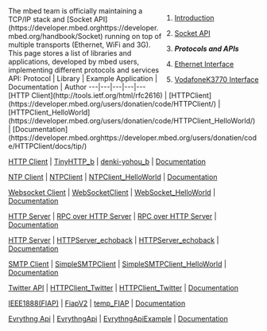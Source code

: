 <div side style="float: right"> <div class="alert-box info" title="Networking">

  1. [Introduction](https://developer.mbed.org/handbook/Networking)  

  2. [Socket API](https://developer.mbed.orghttps://developer.mbed.org/handbook/Socket)  

  3. **_Protocols and APIs_**  

  4. [Ethernet Interface](https://developer.mbed.org/handbook/Ethernet-Interface)  

  5. [VodafoneK3770 Interface](https://developer.mbed.org/handbook/VodafoneK3770-Interface)  
</div> </div> The mbed team is officially maintaining a TCP/IP stack and [Socket API](https://developer.mbed.orghttps://developer.mbed.org/handbook/Socket) running on top of multiple transports (Ethernet, WiFi and 3G). This page stores a list of libraries and applications, developed by mbed users, implementing different protocols and services API:
Protocol | Library | Example Application |  Documentation |  Author   
---|---|---|---|---  
[HTTP Client](http://tools.ietf.org/html/rfc2616) | [HTTPClient](https://developer.mbed.org/users/donatien/code/HTTPClient/) | [HTTPClient_HelloWorld](https://developer.mbed.org/users/donatien/code/HTTPClient_HelloWorld/) | [Documentation](https://developer.mbed.orghttps://developer.mbed.org/users/donatien/code/HTTPClient/docs/tip/)  
  
<user donatien="">  
  
[HTTP Client](http://tools.ietf.org/html/rfc2616) | [TinyHTTP_b](https://developer.mbed.orghttps://developer.mbed.org/users/okini3939/code/denki-yohou_b/) | [denki-yohou_b](https://developer.mbed.orghttps://developer.mbed.org/users/okini3939/code/denki-yohou_b/) | [Documentation](https://developer.mbed.orghttps://developer.mbed.orghttps://developer.mbed.org/users/okini3939/code/denki-yohou_b/docs/tip/)  
  
<user okini3939="">  
  
[NTP Client](http://tools.ietf.org/html/rfc1305) | [NTPClient](https://developer.mbed.org/users/donatien/code/NTPClient/) | [NTPClient_HelloWorld](https://developer.mbed.org/users/donatien/code/NTPClient_HelloWorld/) | [Documentation](http://mbed.orghttps://developer.mbed.org/users/donatien/code/NTPClient/docs/tip/)  
  
<user donatien="">  
  
[Websocket Client](http://tools.ietf.org/html/rfc6455) | [WebSocketClient](https://developer.mbed.org/users/samux/code/WebSocketClient//) | [WebSocket_HelloWorld](https://developer.mbed.org/users/samux/code/Websocket_Ethernet_HelloWorld/) | [Documentation](http://mbed.org/users/samux/code/WebSocketClient/docs/tip/)  
  
<user samux="">  
  
[HTTP Server](http://tools.ietf.org/html/rfc2616) | [RPC over HTTP Server](https://developer.mbed.orghttps://developer.mbed.orghttps://developer.mbed.org/users/feb11/code/HTTP-Server/) | [RPC over HTTP Server](https://developer.mbed.orghttps://developer.mbed.org/users/feb11/code/HTTP-Server) | [Documentation](https://developer.mbed.orghttps://developer.mbed.org/users/feb11/code/HTTP-Server)  
  
<user feb11="">  
  
[HTTP Server](http://tools.ietf.org/html/rfc2616) | [HTTPServer_echoback](https://developer.mbed.orghttps://developer.mbed.org/users/hsgw/code/HTTPServer_echoback/) | [HTTPServer_echoback](https://developer.mbed.orghttps://developer.mbed.org/users/hsgw/code/HTTPServer_echoback/) | [Documentation](https://developer.mbed.orghttps://developer.mbed.orghttps://developer.mbed.org/users/hsgw/code/HTTPServer_echoback/docs/tip)  
  
<user hsgw="">  
  
[SMTP Client](http://www.ietf.org/rfc/rfc2821.txt) | [SimpleSMTPClient](https://developer.mbed.org/users/sunifu/code/SimpleSMTPClient/) | [SimpleSMTPClient_HelloWorld](https://developer.mbed.org/users/sunifu/code/SimpleSMTPClient_HelloWorld/) | [Documentation](https://developer.mbed.orghttps://developer.mbed.org/users/sunifu/code/SimpleSMTPClient/docs/tip/)  
  
<user sunifu="">  
  
[Twitter API](https://dev.twitter.com/) | [HTTPClient_Twitter](https://developer.mbed.orghttps://developer.mbed.org/users/escalion/code/HTTPClient_Twitter/) | [HTTPClient_Twitter](https://developer.mbed.orghttps://developer.mbed.org/users/escalion/code/HTTPClient_Twitter/) | [Documentation](https://developer.mbed.orghttps://developer.mbed.orghttps://developer.mbed.org/users/escalion/code/HTTPClient_Twitter/wiki/Homepage)  
  
<user escalion="">  
  
[IEEE1888(FIAP)](http://ja.wikipedia.org/wiki/IEEE1888) | [FiapV2](https://developer.mbed.org/users/yueee_yt/code/FiapV2/) | [temp_FIAP](https://developer.mbed.org/users/yueee_yt/code/temp_FIAP/) | [Documentation](https://developer.mbed.orghttps://developer.mbed.org/users/yueee_yt/code/FiapV2/docs/tip/)  
  
<user yueee_yt="">  
  
[Evrythng Api](https://dev.evrythng.com/) | [EvrythngApi](https://developer.mbed.org/users/vladounet/code/EvrythngApi/) | [EvrythngApiExample](https://developer.mbed.org/users/vladounet/code/EvrythngApiExample/) | [Documentation](https://developer.mbed.orghttps://developer.mbed.org/users/vladounet/code/EvrythngApi/docs/tip/)  
  
<user vladounet="">  
  
</user> </user> </user> </user> </user> </user> </user> </user> </user> </user>
